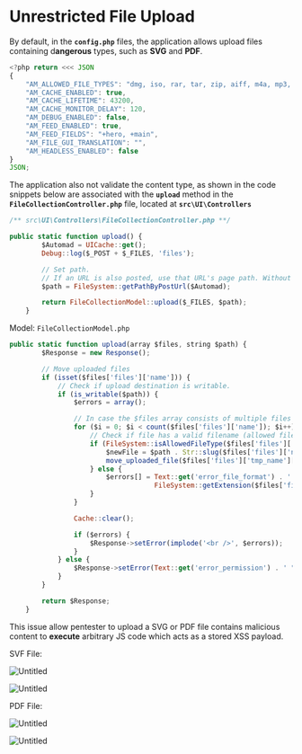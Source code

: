 # Unrestricted File Upload

By default, in the **`config.php`** files, the application allows upload files containing d**angerous** types, such as **SVG** and **PDF**.

```jsx
<?php return <<< JSON
{
    "AM_ALLOWED_FILE_TYPES": "dmg, iso, rar, tar, zip, aiff, m4a, mp3, ogg, wav, ai, dxf, eps, gif, ico, jpg, jpeg, png, psd, svg, tga, tiff, avi, flv, mov, mp4, mpeg, css, js, md, pdf",
    "AM_CACHE_ENABLED": true,
    "AM_CACHE_LIFETIME": 43200,
    "AM_CACHE_MONITOR_DELAY": 120,
    "AM_DEBUG_ENABLED": false,
    "AM_FEED_ENABLED": true,
    "AM_FEED_FIELDS": "+hero, +main",
    "AM_FILE_GUI_TRANSLATION": "",
    "AM_HEADLESS_ENABLED": false
}
JSON;
```

The application also not validate the content type, as shown in the code snippets below are associated with the **`upload`** method in the **`FileCollectionController.php`** file, located at **`src\UI\Controllers`**

```jsx
/** src\UI\Controllers\FileCollectionController.php **/

public static function upload() {
		$Automad = UICache::get();
		Debug::log($_POST + $_FILES, 'files');

		// Set path.
		// If an URL is also posted, use that URL's page path. Without any URL, the /shared path is used.
		$path = FileSystem::getPathByPostUrl($Automad);

		return FileCollectionModel::upload($_FILES, $path);
	}
```

Model:  `FileCollectionModel.php`

```jsx
public static function upload(array $files, string $path) {
		$Response = new Response();

		// Move uploaded files
		if (isset($files['files']['name'])) {
			// Check if upload destination is writable.
			if (is_writable($path)) {
				$errors = array();

				// In case the $files array consists of multiple files (IE uploads!).
				for ($i = 0; $i < count($files['files']['name']); $i++) {
					// Check if file has a valid filename (allowed file type).
					if (FileSystem::isAllowedFileType($files['files']['name'][$i])) {
						$newFile = $path . Str::slug($files['files']['name'][$i]);
						move_uploaded_file($files['files']['tmp_name'][$i], $newFile);
					} else {
						$errors[] = Text::get('error_file_format') . ' "' .
									FileSystem::getExtension($files['files']['name'][$i]) . '"';
					}
				}

				Cache::clear();

				if ($errors) {
					$Response->setError(implode('<br />', $errors));
				}
			} else {
				$Response->setError(Text::get('error_permission') . ' "' . basename($path) . '"');
			}
		}

		return $Response;
	}
```

This issue allow pentester to upload a SVG or PDF file contains malicious content to **execute** arbitrary JS code which acts as a stored XSS payload.

SVF File:

![Untitled](Unrestricted%20File%20Upload%208692a5efbf07432b8ff90afc40380a98/Untitled.png)

![Untitled](Unrestricted%20File%20Upload%208692a5efbf07432b8ff90afc40380a98/Untitled%201.png)

PDF File:

![Untitled](Unrestricted%20File%20Upload%208692a5efbf07432b8ff90afc40380a98/Untitled%202.png)

![Untitled](Unrestricted%20File%20Upload%208692a5efbf07432b8ff90afc40380a98/Untitled%203.png)

